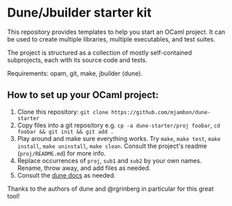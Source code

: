 # Dune/Jbuilder starter kit

This repository provides templates to help you start an
OCaml project. It can be used to create multiple libraries, multiple
executables, and test suites.

The project is structured as a collection of mostly self-contained
subprojects, each with its source code and tests.

Requirements: opam, git, make, jbuilder (dune).

## How to set up your OCaml project:

1. Clone this repository:
   `git clone https://github.com/mjambon/dune-starter`
2. Copy files into a git repository e.g.
   `cp -a dune-starter/proj foobar`,
   `cd foobar && git init && git add .`
3. Play around and make sure everything works. Try `make`, `make test`,
   `make install`, `make uninstall`, `make clean`.
   Consult the project's readme (`proj/README.md`) for more info.
4. Replace occurrences of `proj`, `sub1` and `sub2` by your own names.
   Rename, throw away, and add files as needed.
5. Consult the [dune docs](https://dune.readthedocs.io/) as
   needed.

Thanks to the authors of dune and @rgrinberg in particular for
this great tool!
